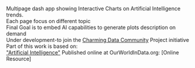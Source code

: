 Multipage dash app  showing Interactive Charts on Artificial Intelligence trends.<br>
Each page focus on different topic<br>
Final Goal is to embed AI capabilities to generate plots description on demand<br>
Under development-to join the [Charming Data Community](https://charming-data.circle.so/c/ai-python-projects/) Project initiative <br>
Part of this work is based on:<br>
["Artificial Intelligence"](https://ourworldindata.org/artificial-intelligence) Published online at OurWorldInData.org:  [Online Resource]
